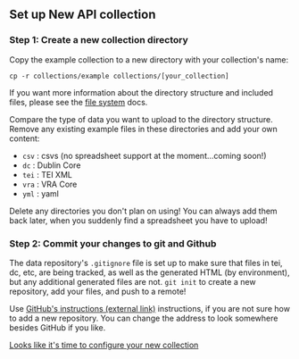 ## Set up New API collection

### Step 1:  Create a new collection directory

Copy the example collection to a new directory with your collection's name:

```
cp -r collections/example collections/[your_collection]
```

If you want more information about the directory structure and included files, please see the [file system](../4_developers/file_structure.md) docs.

Compare the type of data you want to upload to the directory structure.  Remove any existing example files in these directories and add your own content:

- `csv` : csvs (no spreadsheet support at the moment...coming soon!)
- `dc` : Dublin Core
- `tei` : TEI XML
- `vra` : VRA Core
- `yml` : yaml

Delete any directories you don't plan on using!  You can always add them back later, when you suddenly find a spreadsheet you have to upload!

### Step 2:  Commit your changes to git and Github

The data repository's `.gitignore` file is set up to make sure that files in tei, dc, etc, are being tracked, as well as the generated HTML (by environment), but any additional generated files are not.  `git init` to create a new repository, add your files, and push to a remote!

Use [GitHub's instructions (external link)](https://help.github.com/articles/adding-an-existing-project-to-github-using-the-command-line/) instructions, if you are not sure how to add a new repository.  You can change the address to look somewhere besides GitHub if you like.

[Looks like it's time to configure your new collection](config.md)
